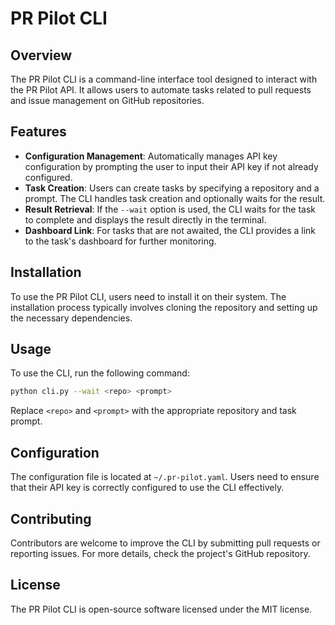 # PR Pilot CLI

## Overview
The PR Pilot CLI is a command-line interface tool designed to interact with the PR Pilot API. It allows users to automate tasks related to pull requests and issue management on GitHub repositories.

## Features
- **Configuration Management**: Automatically manages API key configuration by prompting the user to input their API key if not already configured.
- **Task Creation**: Users can create tasks by specifying a repository and a prompt. The CLI handles task creation and optionally waits for the result.
- **Result Retrieval**: If the `--wait` option is used, the CLI waits for the task to complete and displays the result directly in the terminal.
- **Dashboard Link**: For tasks that are not awaited, the CLI provides a link to the task's dashboard for further monitoring.

## Installation
To use the PR Pilot CLI, users need to install it on their system. The installation process typically involves cloning the repository and setting up the necessary dependencies.

## Usage
To use the CLI, run the following command:

```bash
python cli.py --wait <repo> <prompt>
```

Replace `<repo>` and `<prompt>` with the appropriate repository and task prompt.

## Configuration
The configuration file is located at `~/.pr-pilot.yaml`. Users need to ensure that their API key is correctly configured to use the CLI effectively.

## Contributing
Contributors are welcome to improve the CLI by submitting pull requests or reporting issues. For more details, check the project's GitHub repository.

## License
The PR Pilot CLI is open-source software licensed under the MIT license.